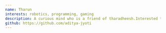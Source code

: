 ```yaml
---
name: Tharun
interests: robotics, programming, gaming
description: A curious mind who is a friend of tharadheesh.Interested to do anything related to programing, ctfs or webdev.23BCE5075
github: https://github.com/aditya-jyoti
---
```

